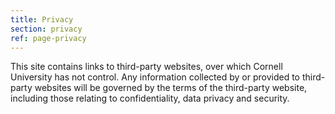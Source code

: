 ```yaml
---
title: Privacy
section: privacy
ref: page-privacy
---
```


This site contains links to third-party websites, over which Cornell University has not control. Any information collected by or provided to third-party websites will be governed by the terms of the third-party website, including those relating to confidentiality, data privacy and security.
